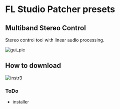 # FL Studio Patcher presets
## Multiband Stereo Control
Stereo control tool with linear audio processing.


![gui_pic](https://github.com/user-attachments/assets/e38ddbb5-5bcd-46b8-beda-15ba270852c8)





## How to download
![instr3](https://github.com/user-attachments/assets/6aa06728-105e-4604-be3c-f6cdfa17f4b1)






### ToDo
- installer
